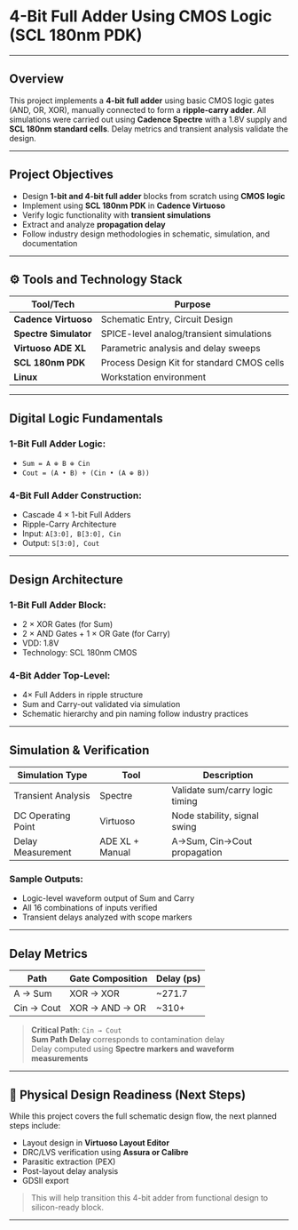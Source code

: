 # 4-Bit Full Adder Using CMOS Logic (SCL 180nm PDK)
---
## Overview

This project implements a **4-bit full adder** using basic CMOS logic gates (AND, OR, XOR), manually connected to form a **ripple-carry adder**. All simulations were carried out using **Cadence Spectre** with a 1.8V supply and **SCL 180nm standard cells**. Delay metrics and transient analysis validate the design.

---

## Project Objectives

- Design **1-bit and 4-bit full adder** blocks from scratch using **CMOS logic**
- Implement using **SCL 180nm PDK** in **Cadence Virtuoso**
- Verify logic functionality with **transient simulations**
- Extract and analyze **propagation delay**
- Follow industry design methodologies in schematic, simulation, and documentation

---

## ⚙️ Tools and Technology Stack

| Tool/Tech               | Purpose                                           |
|------------------------|----------------------------------------------------|
| **Cadence Virtuoso**   | Schematic Entry, Circuit Design                    |
| **Spectre Simulator**  | SPICE-level analog/transient simulations           |
| **Virtuoso ADE XL**    | Parametric analysis and delay sweeps               |
| **SCL 180nm PDK**      | Process Design Kit for standard CMOS cells         |
| **Linux**              | Workstation environment                            |


---

## Digital Logic Fundamentals

### 1-Bit Full Adder Logic:
- `Sum = A ⊕ B ⊕ Cin`
- `Cout = (A • B) + (Cin • (A ⊕ B))`

### 4-Bit Full Adder Construction:
- Cascade 4 × 1-bit Full Adders
- Ripple-Carry Architecture
- Input: `A[3:0], B[3:0], Cin`
- Output: `S[3:0], Cout`
---

## Design Architecture

### 1-Bit Full Adder Block:
- 2 × XOR Gates (for Sum)
- 2 × AND Gates + 1 × OR Gate (for Carry)
- VDD: 1.8V  
- Technology: SCL 180nm CMOS

### 4-Bit Adder Top-Level:
- 4× Full Adders in ripple structure
- Sum and Carry-out validated via simulation
- Schematic hierarchy and pin naming follow industry practices

---

## Simulation & Verification

| Simulation Type         | Tool             | Description                              |
|-------------------------|------------------|------------------------------------------|
| Transient Analysis      | Spectre          | Validate sum/carry logic timing          |
| DC Operating Point      | Virtuoso         | Node stability, signal swing             |
| Delay Measurement       | ADE XL + Manual  | A→Sum, Cin→Cout propagation              |

### Sample Outputs:
- Logic-level waveform output of Sum and Carry
- All 16 combinations of inputs verified
- Transient delays analyzed with scope markers

---

## Delay Metrics

| Path           | Gate Composition            | Delay (ps) |
|----------------|-----------------------------|------------|
| A → Sum        | XOR → XOR                   | ~271.7     |
| Cin → Cout     | XOR → AND → OR              | ~310+      |

> **Critical Path**: `Cin → Cout`  
> **Sum Path Delay** corresponds to contamination delay  
> Delay computed using **Spectre markers and waveform measurements**

---

## 📐 Physical Design Readiness (Next Steps)

While this project covers the full schematic design flow, the next planned steps include:

-  Layout design in **Virtuoso Layout Editor**
-  DRC/LVS verification using **Assura or Calibre**
-  Parasitic extraction (PEX)
-  Post-layout delay analysis
-  GDSII export

> This will help transition this 4-bit adder from functional design to silicon-ready block.

---

